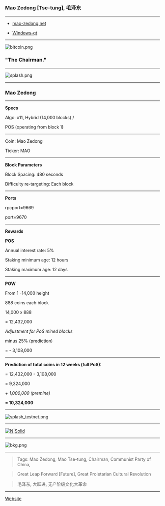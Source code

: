 ### Mao Zedong [Tse-tung], 毛泽东 ###

-----


- [mao-zedong.net](http://mao-zedong.net)


- [Windows-qt](https://mega.nz/#!ctB0XZaY!yORVYVzA7SPfSbGEvd7cpz79WWqVwDWQxfUvwYC9LUA)





-----

![bitcoin.png](https://bitbucket.org/repo/yp89q4d/images/2306709604-bitcoin.png)




### "The Chairman." ###

----

![splash.png](https://bitbucket.org/repo/yp89q4d/images/2181426147-splash.png)


-----



### Mao Zedong ###

-----

**Specs**


Algo: x11, Hybrid (14,000 blocks) / 

POS (operating from block 1)

-----

Coin: Mao Zedong

Ticker: MAO

-----

**Block Parameters**


Block Spacing: 480 seconds

Difficulty re-targeting: Each block

-----

**Ports**


rpcport=9669

port=9670

-----

**Rewards**


**POS**

Annual interest rate: 5% 

Staking minimum age: 12 hours

Staking maximum age: 12 days

-----

**POW** 

From 1 -14,000 height

888 coins each block

14,000 x 888

= 12,432,000

*Adjustment for PoS mined blocks*

minus 25% (prediction)

= - 3,108,000

-----

**Prediction of total coins in 12 weeks (full PoS):**

= 12,432,000 - 3,108,000

= 9,324,000

*+ 1,000,000 (premine)*

**= 10,324,000**



-----

![splash_testnet.png](https://bitbucket.org/repo/yp89q4d/images/4176752740-splash_testnet.png)

-----

[![N|Solid](http://www.kabulmagazine.com/wp-content/uploads/2016/12/mao-poster-revolution1-600x414.jpg)](https://nodesource.com/products/nsolid)

-----

![bkg.png](https://bitbucket.org/repo/yp89q4d/images/1798069237-bkg.png)


-----

> Tags: Mao Zedong, Mao Tse-tung, Chairman, Communist Party of China, 

> Great Leap Forward [Future], Great Proletarian Cultural Revolution

> 毛泽东, 大跃进, 无产阶级文化大革命

-----


[Website](http://mao-zedong.net)